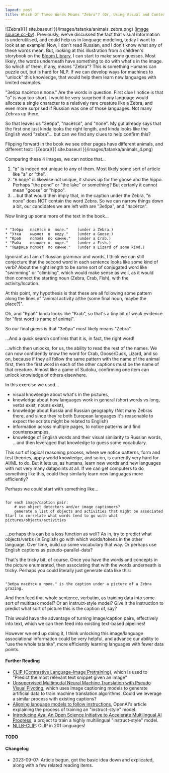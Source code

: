 ```yaml
---
layout: post
title: Which Of These Words Means "Zebra"? (Or, Using Visual and Context Clues to Learn Words With Just A Few Examples)
---
```

![Zebra]({{ site.baseurl }}/images/tatanka/animals_zebra.png) ([image source cc-by](https://bloomlibrary.org/language:ru/book/G1ND6t4gq1?lang=ru)). Previously, we've discussed the fact that visual information is underutilised, and could help us in language modeling, today I want to look at an example! Now, I don't read Russian, and I don't know what any of these words mean. But, looking at this illustration from a children's storybook on the [Bloom Library](https://bloomlibrary.org), I can start to make some guesses. Most likely, the words underneath have something to do with what's in the image. So which of them, if any, means "Zebra"? This is something Humans can puzzle out, but is hard for NLP. If we can develop ways for machines to "unlock" this knowledge, that would help them learn new languages with limited examples.

"Зебра пасётся в поле." Are the words in question. First clue I notice is that "в" is way too short. I would be very surprised if any language would allocate a single character to a relatively rare creature like a Zebra, and even more surprised if Russian was one of those languages. Not many Zebras up there. 

So that leaves us "Зебра", "пасётся", and "поле". My gut already says that the first one just kinda looks the right length, and kinda looks like the English word "zebra"... but can we find any clues to help confirm this?

Flipping forward in the book we see other pages have different animals, and different text: 
![Zebra]({{ site.baseurl }}/images/tatanka/animals_4.png)

Comparing these 4 images, we can notice that... 
1. "в" is indeed not unique to any of them. Most likely some sort of article like "a" or "the".
2. "в воде" is likewise not unique, it shows up for the goose and the hippo. Perhaps "the pond" or "the lake" or something? But certanly it cannot mean "goose" or "hippo". 
3. ...but that would then imply that, in the caption under the Zebra, "в поле" does NOT contain the word Zebra. So we can narrow things down a bit, our candidates we are left with are "Зебра", and "пасётся".


Now lining up some more of the text in the book...
<pre><code>
* "Зебра   пасётся в  поле."    (under a Zebra.)
* "Утка    ныряет  в  воду."    (under a Goose.)
* "Краб    ползёт  по камню."   (under a Crab.)
* "Рыба    плавает в  воде."    (under a Fish.)
* "Ящерица ползёт  по камню."   (under a Lizard of some kind.)
</code></pre>

Ignorant as I am of Russian grammar and words, I think we can still conjecture that the second word in each sentence looks like some kind of verb? About the right length to be some sort of conjugated word like "swimming" or "climbing", which would make sense as well, as it would then connect the starting noun (Zebra, Crab, Fish), with the activity/location. 

At this point, my hypothesis is that these are all following some pattern along the lines of "animal activity a/the (some final noun, maybe the place?)".

Oh, and "Краб" kinda looks like "Krab", so that's a tiny bit of weak evidence for "first word is name of animal". 

So our final guess is that "Зебра" most likely means "Zebra". 

...And a quick search confirms that it is, in fact, the right word! 

...which then unlocks, for us, the ability to read the rest of the names. We can now confidently know the word for Crab, Goose/Duck, Lizard, and so on, because if they all follow the same pattern with the name of the animal first, then the first word in each of the other captions must be the name of that creature. Almost like a game of Sudoku, confirming one item can unlock knowledge of others elsewhere. 

In this exercise we used... 
* visual knowledge about what's in the pictures, 
* knowledge about how languages work in general (short words vs long, verbs exist, nouns exist), 
* knowledge about Russia and Russian geography (Not many Zebras there, and since they're both European languages it's reasonable to expect the scripts might be related to English)
* information across multiple pages, to notice patterns and find counterexamples,
* knowledge of English words and their visual similarity to Russian words, 
...and then leveraged that knowledge to guess some vocabulary. 

This sort of logical reasoning process, where we notice patterns, form and test theories, apply world knowledge, and so on, is currently very hard for AI/ML to do. But it lets us, as humans, learn new words and new languages with not very many datapoints at all. If we can get computers to do something like this, could they similarly learn new languages more efficiently?

Perhaps we could start with something like...

<pre><code>
for each image/caption pair: 
    # use object detectors and/or image captioners?
    generate a list of objects and activities that might be associated
Start to correlate what words tend to go with what pictures/objects/activities

</code></pre>
...perhaps this can be a loss function as well? As in, try to predict what objects/verbs (in English) go with which words/tokens in the other language. Over time, build up some vocabulary that way. Or perhaps use English captions as pseudo-parallel-data?

That's the tricky bit, of course. Once you have the words and concepts in the picture enumerated, then associating that with the words underneath is tricky. Perhaps you could literally just generate data like this: 

<pre><code>
"Зебра пасётся в поле." is the caption under a picture of a Zebra grazing. 
</code></pre>

And then feed that whole sentence, verbatim, as training data into some sort of multitask model? Or an instruct-style model? Give it the instruction to predict what sort of picture this is the caption of, say? 

This would have the advantage of turning image/caption pairs, effectively into text, which we can then feed into existing text-based pipelines! 

However we end up doing it, I think unlocking this image/language associational information could be very helpful, and advance our ability to "use the whole tatanka", more efficiently learning languages with fewer data points.

#### Further Reading
* [CLIP (Contrastive Language-Image Pretraining)](https://github.com/openai/CLIP), which is used to "Predict the most relevant text snippet given an image"
* [Unsupervised Multimodal Neural Machine Translation with Pseudo Visual Pivoting](https://aclanthology.org/2020.acl-main.731/), which uses image captioning models to generate artificial data to train machine translation algorithms. Could we leverage a similar process with existing captions?
* [Aligning language models to follow instructions](https://openai.com/research/instruction-following), OpenAI's article explaining the process of training an "instruct-style" model. 
* [Introducing Aya: An Open Science Initiative to Accelerate Multilingual AI Progress](https://txt.cohere.com/aya-multilingual/), a project to train a highly multilingual "instruct-style" model. 
* [NLLB-CLIP](https://twitter.com/visheratin/status/1699789363759231177): CLIP in 201 languages!

#### TODO

#### Changelog
* 2023-09-07: Article begun, got the basic idea down and explicated, along with a few related reading items. 